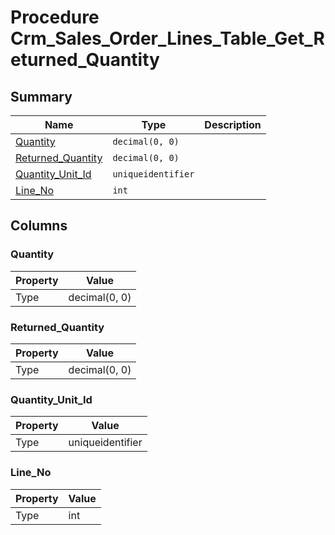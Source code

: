 # Procedure Crm_Sales_Order_Lines_Table_Get_Returned_Quantity


## Summary

| Name | Type | Description |
| - | - | --- |
|[Quantity](#quantity)|`decimal(0, 0)` ||
|[Returned_Quantity](#returned_quantity)|`decimal(0, 0)` ||
|[Quantity_Unit_Id](#quantity_unit_id)|`uniqueidentifier` ||
|[Line_No](#line_no)|`int` ||

## Columns

### Quantity

| Property | Value |
| - | - |
|Type|decimal(0, 0)|

### Returned_Quantity

| Property | Value |
| - | - |
|Type|decimal(0, 0)|

### Quantity_Unit_Id

| Property | Value |
| - | - |
|Type|uniqueidentifier|

### Line_No

| Property | Value |
| - | - |
|Type|int|


